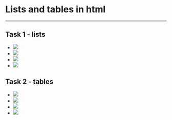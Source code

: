 # Lists and tables in html
---
## Task 1 - lists
* ![](list_1.png)
* ![](list_2.png)
* ![](list_3.png)
* ![](list_4.png)
## Task 2 - tables
* ![](table_1.png)
* ![](table_2.png)
* ![](table_3.png)
* ![](table_4.png)
